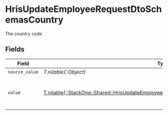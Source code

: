 # HrisUpdateEmployeeRequestDtoSchemasCountry

The country code


## Fields

| Field                                                                                                                                                                                  | Type                                                                                                                                                                                   | Required                                                                                                                                                                               | Description                                                                                                                                                                            | Example                                                                                                                                                                                |
| -------------------------------------------------------------------------------------------------------------------------------------------------------------------------------------- | -------------------------------------------------------------------------------------------------------------------------------------------------------------------------------------- | -------------------------------------------------------------------------------------------------------------------------------------------------------------------------------------- | -------------------------------------------------------------------------------------------------------------------------------------------------------------------------------------- | -------------------------------------------------------------------------------------------------------------------------------------------------------------------------------------- |
| `source_value`                                                                                                                                                                         | *T.nilable(::Object)*                                                                                                                                                                  | :heavy_minus_sign:                                                                                                                                                                     | N/A                                                                                                                                                                                    |                                                                                                                                                                                        |
| `value`                                                                                                                                                                                | [T.nilable(::StackOne::Shared::HrisUpdateEmployeeRequestDtoSchemasNationalIdentityNumberValue)](../../models/shared/hrisupdateemployeerequestdtoschemasnationalidentitynumbervalue.md) | :heavy_minus_sign:                                                                                                                                                                     | The ISO3166-1 Alpha2 Code of the Country                                                                                                                                               | US                                                                                                                                                                                     |